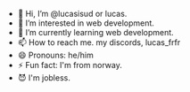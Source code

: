 - 👋 Hi, I’m @lucasisud or lucas.
- 👀 I’m interested in web development.
- 🌱 I’m currently learning web development.
- 📫 How to reach me. my discords, lucas_frfr
- 😄 Pronouns: he/him
- ⚡ Fun fact: I'm from norway.
- 😈 I'm jobless.
